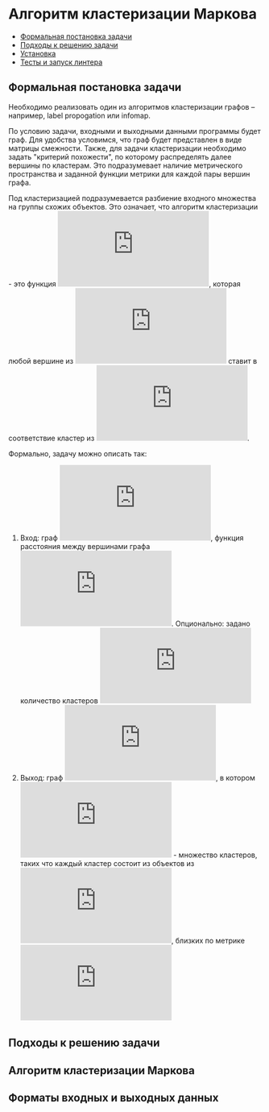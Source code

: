 # Алгоритм кластеризации Маркова

* [Формальная постановка задачи](#1)
* [Подходы к решению задачи](#2)
* [Установка](#3)
* [Тесты и запуск линтера](#4)

<a name="1"></a>
## Формальная постановка задачи
Необходимо реализовать один из алгоритмов кластеризации графов – например, label
propogation или infomap.

По условию задачи, входными и выходными данными программы будет граф. Для удобства условимся, что граф будет представлен в виде матрицы смежности. Также, для задачи кластеризации необходимо задать "критерий похожести", по которому распределять далее вершины по кластерам. Это подразумевает наличие метрического пространства и заданной функции метрики для каждой пары вершин графа. 

Под кластеризацией подразумевается разбиение входного множества на группы схожих объектов. Это означает, что алгоритм кластеризации - это функция ![func](http://latex.codecogs.com/png.latex?%5Calpha%20%3A%20V%20%5Crightarrow%20V%27), которая любой вершине из ![invertexes](http://latex.codecogs.com/png.latex?V) ставит в соответствие кластер из ![vertexes](http://latex.codecogs.com/png.latex?V%27).

Формально, задачу можно описать так: 
1. Вход: граф ![input graph](http://latex.codecogs.com/gif.latex?G%28V%2CE%29), функция расстояния между вершинами графа ![metrica](http://latex.codecogs.com/png.latex?%5Crho%20%28v%2C%20v%27%29). Опционально: задано количество кластеров ![len](http://latex.codecogs.com/png.latex?%5Cleft%20%7CV%27%20%5Cright%20%7C)
2. Выход: граф ![output graph](http://latex.codecogs.com/png.latex?G%27%28V%27%2C%20E%27%29), в котором ![vertexes](http://latex.codecogs.com/png.latex?V%27) - множество кластеров, таких что каждый кластер состоит из объектов из  ![invertexes](http://latex.codecogs.com/png.latex?V), близких по метрике ![ro](http://latex.codecogs.com/png.latex?%5Crho)


<a name="2"></a>
## Подходы к решению задачи

<a name="3"></a>
## Алгоритм кластеризации Маркова

<a name="4"></a>
## Форматы входных и выходных данных

